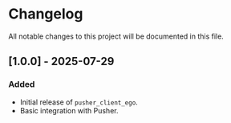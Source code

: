 # Changelog

All notable changes to this project will be documented in this file.

## [1.0.0] - 2025-07-29
### Added
- Initial release of `pusher_client_ego`.
- Basic integration with Pusher.
